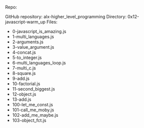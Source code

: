 Repo:

GitHub repository: alx-higher_level_programming
Directory: 0x12-javascript-warm_up
Files:
- 0-javascript_is_amazing.js
- 1-multi_languages.js
- 2-arguments.js
- 3-value_argument.js
- 4-concat.js
- 5-to_integer.js
- 6-multi_languages_loop.js
- 7-multi_c.js
- 8-square.js
- 9-add.js
- 10-factorial.js
- 11-second_biggest.js
- 12-object.js
- 13-add.js
- 100-let_me_const.js
- 101-call_me_moby.js
- 102-add_me_maybe.js
- 103-object_fct.js
